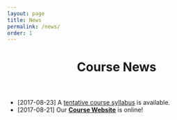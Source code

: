 ```yaml
---
layout: page
title: News
permalink: /news/
order: 1
---
```


<header class="post-header">
  <h1 class="post-title">Course News</h1>
</header>

* [2017-08-23] A [tentative course syllabus](https://csci599-dl.github.io/syllabus) is available.
* [2017-08-21] Our <strong>[Course Website](https://csci599-dl.github.io)</strong> is online!
